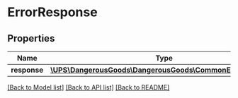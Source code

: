 # ErrorResponse

## Properties
Name | Type | Description | Notes
------------ | ------------- | ------------- | -------------
**response** | [**\UPS\DangerousGoods\DangerousGoods\CommonErrorResponse**](CommonErrorResponse.md) |  | [optional] 

[[Back to Model list]](../../README.md#documentation-for-models) [[Back to API list]](../../README.md#documentation-for-api-endpoints) [[Back to README]](../../README.md)

